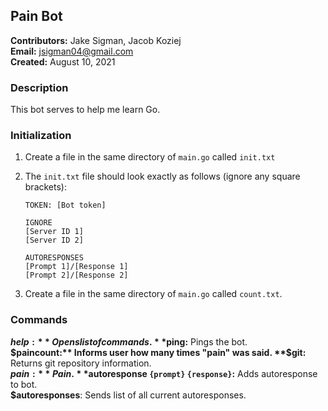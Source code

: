 ## Pain Bot

**Contributors:** Jake Sigman, Jacob Koziej  
**Email:** <jsigman04@gmail.com>  
**Created:** August 10, 2021

### Description

This bot serves to help me learn Go.

### Initialization

1. Create a file in the same directory of `main.go` called `init.txt`
2. The `init.txt` file should look exactly as follows (ignore any square brackets):

    ```
    TOKEN: [Bot token]

    IGNORE
    [Server ID 1]
    [Server ID 2]

    AUTORESPONSES
    [Prompt 1]/[Response 1]
    [Prompt 2]/[Response 2]
    ```

3. Create a file in the same directory of `main.go` called `count.txt`.

### Commands

**$help:** Opens list of commands.   
**$ping:** Pings the bot.   
**$paincount:** Informs user how many times "pain" was said.   
**$git:** Returns git repository information.   
**$pain:** Pain.   
**$autoresponse `{prompt}` `{response}`:** Adds autoresponse to bot.    
**$autoresponses**: Sends list of all current autoresponses.      
